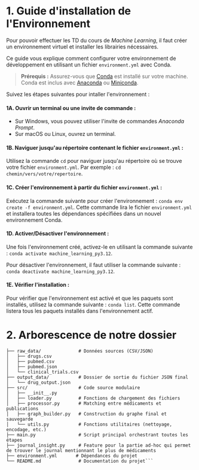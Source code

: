 # **1. Guide d'installation de l'Environnement**

Pour pouvoir effectuer les TD du cours de *Machine Learning*, il faut créer un environnement virtuel et installer les librairies nécessaires.

Ce guide vous explique comment configurer votre environnement de développement en utilisant un fichier `environment.yml` avec Conda.

>**Prérequis :** Assurez-vous que [Conda](https://docs.conda.io/en/latest/) est installé sur votre machine. Conda est inclus avec [Anaconda](https://www.anaconda.com/products/distribution) ou [Miniconda](https://docs.conda.io/en/latest/miniconda.html).

Suivez les étapes suivantes pour intaller l'environnement : 

#### 1A. Ouvrir un terminal ou une invite de commande :

- Sur Windows, vous pouvez utiliser l'invite de commandes _Anaconda Prompt_.
- Sur macOS ou Linux, ouvrez un terminal.

#### 1B. Naviguer jusqu'au répertoire contenant le fichier ``environment.yml`` :

Utilisez la commande `cd` pour naviguer jusqu'au répertoire où se trouve votre fichier `environment.yml`. Par exemple : ```cd chemin/vers/votre/repertoire```.

#### 1C. Créer l'environnement à partir du fichier `environment.yml` :
Exécutez la commande suivante pour créer l'environnement : 
```conda env create -f environment.yml```.
Cette commande lira le fichier `environment.yml` et installera toutes les dépendances spécifiées dans un nouvel environnement Conda.

#### 1D. Activer/Désactiver l'environnement :
Une fois l'environnement créé, activez-le en utilisant la commande suivante : 
```conda activate machine_learning_py3.12```. 

Pour désactiver l'environnement, il faut utiliser la commande suivante : 
```conda deactivate machine_learning_py3.12```. 

#### 1E. Vérifier l'installation :
Pour vérifier que l'environnement est activé et que les paquets sont installés, utilisez la commande suivante : ```conda list```. Cette commande listera tous les paquets installés dans l'environnement actif.

# **2. Arborescence de notre dossier**

```techincal_test_servier/
├── raw_data/              # Données sources (CSV/JSON)
│   ├── drugs.csv
│   ├── pubmed.csv
│   ├── pubmed.json
│   └── clinical_trials.csv
├── output_data/           # Dossier de sortie du fichier JSON final
│   └── drug_output.json
├── src/                   # Code source modulaire
│   ├── __init__.py
│   ├── loader.py          # Fonctions de chargement des fichiers
│   ├── processor.py       # Matching entre médicaments et publications
│   ├── graph_builder.py   # Construction du graphe final et sauvegarde
│   └── utils.py           # Fonctions utilitaires (nettoyage, encodage, etc.)
├── main.py                # Script principal orchestrant toutes les étapes
├── journal_insight.py     # Feature pour la partie ad-hoc qui permet de trouver le journal mentionnant le plus de médicaments
├── environment.yml       # Dépendances du projet
└── README.md              # Documentation du projet```